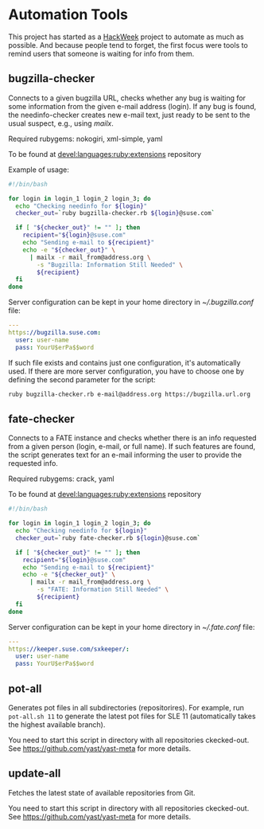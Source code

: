 # Automation Tools

This project has started as a [HackWeek](https://hackweek.suse.com/) project
to automate as much as possible. And because people tend to forget, the first
focus were tools to remind users that someone is waiting for info from them.

## bugzilla-checker

Connects to a given bugzilla URL, checks whether any bug is waiting for some
information from the given e-mail address (login). If any bug is found,
the needinfo-checker creates new e-mail text, just ready to be sent to the
usual suspect, e.g., using *mailx*.

Required rubygems: nokogiri, xml-simple, yaml

To be found at
[devel:languages:ruby:extensions](https://build.opensuse.org/project/repositories/devel:languages:ruby:extensions)
repository

Example of usage:

```bash
#!/bin/bash

for login in login_1 login_2 login_3; do
  echo "Checking needinfo for ${login}"
  checker_out=`ruby bugzilla-checker.rb ${login}@suse.com`

  if [ "${checker_out}" != "" ]; then
    recipient="${login}@suse.com"
    echo "Sending e-mail to ${recipient}"
    echo -e "${checker_out}" \
      | mailx -r mail_from@address.org \
        -s "Bugzilla: Information Still Needed" \
        ${recipient}
  fi
done
```

Server configuration can be kept in your home directory in *~/.bugzilla.conf* file:

```yaml
---
https://bugzilla.suse.com:
  user: user-name
  pass: YourU$erPa$$word
```

If such file exists and contains just one configuration, it's automatically
used. If there are more server configuration, you have to choose one by defining
the second parameter for the script:

```bash
ruby bugzilla-checker.rb e-mail@address.org https://bugzilla.url.org
```

## fate-checker

Connects to a FATE instance and checks whether there is an info requested from
a given person (login, e-mail, or full name). If such features are found, the
script generates text for an e-mail informing the user to provide the requested
info.

Required rubygems: crack, yaml

To be found at
[devel:languages:ruby:extensions](https://build.opensuse.org/project/repositories/devel:languages:ruby:extensions)
repository

```bash
#!/bin/bash

for login in login_1 login_2 login_3; do
  echo "Checking needinfo for ${login}"
  checker_out=`ruby fate-checker.rb ${login}@suse.com`

  if [ "${checker_out}" != "" ]; then
    recipient="${login}@suse.com"
    echo "Sending e-mail to ${recipient}"
    echo -e "${checker_out}" \
      | mailx -r mail_from@address.org \
        -s "FATE: Information Still Needed" \
        ${recipient}
  fi
done
```

Server configuration can be kept in your home directory in *~/.fate.conf* file:

```yaml
---
https://keeper.suse.com/sxkeeper/:
  user: user-name
  pass: YourU$erPa$$word
```

## pot-all

Generates pot files in all subdirectories (repositorires).
For example, run `pot-all.sh 11` to generate the latest pot files for
SLE 11 (automatically takes the highest available branch).

You need to start this script in directory with all repositories ckecked-out.
See https://github.com/yast/yast-meta for more details.

## update-all

Fetches the latest state of available repositories from Git.

You need to start this script in directory with all repositories ckecked-out.
See https://github.com/yast/yast-meta for more details.
